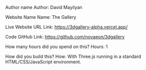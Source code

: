 Author name
Author: David Mayilyan

Website Name
Name: The Gallery

Live Website URL
Link: https://3dgallery-alpha.vercel.app/

Code
GitHub Link: https://github.com/novaeon/3dgallery

How many hours did you spend on this?
Hours: 1

How did you build this?
How: With Three.js running in a standard HTML/CSS/JavaScript environment.
